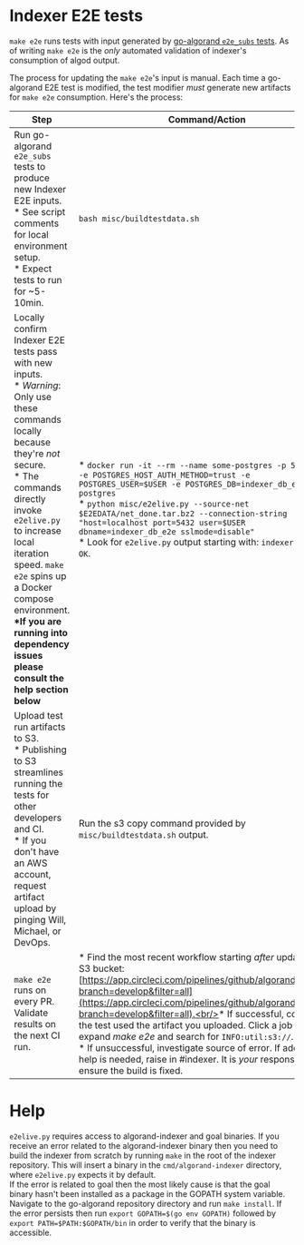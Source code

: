 # Indexer E2E tests

`make e2e` runs tests with input generated by [go-algorand `e2e_subs` tests](https://github.com/algorand/go-algorand/blob/master/test/scripts/e2e_client_runner.py).  As of writing `make e2e` is the _only_ automated validation of indexer's consumption of algod output.

The process for updating the `make e2e`'s input is manual.  Each time a go-algorand E2E test is modified, the test modifier _must_ generate new artifacts for `make e2e` consumption.  Here's the process:

| Step                                                                                                                                                                                                                                                                           | Command/Action                                                                                                                                                                                                                                                                                                                                                                                                                                                                                                                                                         |
|--------------------------------------------------------------------------------------------------------------------------------------------------------------------------------------------------------------------------------------------------------------------------------|------------------------------------------------------------------------------------------------------------------------------------------------------------------------------------------------------------------------------------------------------------------------------------------------------------------------------------------------------------------------------------------------------------------------------------------------------------------------------------------------------------------------------------------------------------------------|
| Run go-algorand `e2e_subs` tests to produce new Indexer E2E inputs.<br/>* See script comments for local environment setup.<br />* Expect tests to run for ~5-10min.                                                                                                            | `bash misc/buildtestdata.sh`                                                                                                                                                                                                                                                                                                                                                                                                                                                                                                                                           |
| Locally confirm Indexer E2E tests pass with new inputs.<br />* _Warning_:  Only use these commands locally because they're _not_ secure.<br />* The commands directly invoke `e2elive.py` to increase local iteration speed. `make e2e` spins up a Docker compose environment. <br><b>*If you are running into dependency issues please consult the help section below</b></br>| * `docker run -it --rm --name some-postgres -p 5432:5432 -e POSTGRES_HOST_AUTH_METHOD=trust -e POSTGRES_USER=$USER -e POSTGRES_DB=indexer_db_e2e postgres` <br/>* `python misc/e2elive.py --source-net $E2EDATA/net_done.tar.bz2 --connection-string "host=localhost port=5432 user=$USER dbname=indexer_db_e2e sslmode=disable"`<br /> * Look for `e2elive.py` output starting with: `indexer e2etest OK`.                                                                                                                                                            |
| Upload test run artifacts to S3.<br/>* Publishing to S3 streamlines running the tests for other developers and CI.<br />* If you don't have an AWS account, request artifact upload by pinging Will, Michael, or DevOps.                                                       | Run the s3 copy command provided by `misc/buildtestdata.sh` output.                                                                                                                                                                                                                                                                                                                                                                                                                                                                                                    |
| `make e2e` runs on every PR. Validate results on the next CI run.                                                                                                                                                                                                              | * Find the most recent workflow starting _after_ updating the S3 bucket:  [https://app.circleci.com/pipelines/github/algorand/indexer?branch=develop&filter=all](https://app.circleci.com/pipelines/github/algorand/indexer?branch=develop&filter=all).<br/>* If successful, confirm the test used the artifact you uploaded.  Click a job link, expand _make e2e_ and search for `INFO:util:s3://`.<br />* If unsuccessful, investigate source of error.  If additional help is needed, raise in #indexer.  It is _your_ responsibility to ensure the build is fixed. |

# Help
`e2elive.py` requires access to algorand-indexer and goal binaries. If you receive an error related to the algorand-indexer binary then you need to build the indexer from scratch by running `make` in the root of the indexer repository. This will insert a binary in the `cmd/algorand-indexer` directory, where `e2elive.py` expects it by default. <br>If the error is related to goal then the most likely cause is that the goal binary hasn't been installed as a package in the GOPATH system variable. Navigate to the go-algorand repository directory and run `make install`. If the error persists then run `export GOPATH=$(go env GOPATH)` followed by `export PATH=$PATH:$GOPATH/bin` in order to verify that the binary is accessible.</br>
